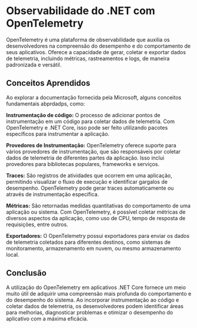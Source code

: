 # Observabilidade do .NET com OpenTelemetry

OpenTelemetry é uma plataforma de observabilidade que auxilia os desenvolvedores na compreensão do desempenho e do comportamento de seus aplicativos. Oferece a capacidade de gerar, coletar e exportar dados de telemetria, incluindo métricas, rastreamentos e logs, de maneira padronizada e versátil.

## Conceitos Aprendidos
Ao explorar a documentação fornecida pela Microsoft, alguns conceitos fundamentais abprdadps, como:

**Instrumentação de código:** O processo de adicionar pontos de instrumentação em um código para coletar dados de telemetria. Com OpenTelemetry e .NET Core, isso pode ser feito utilizando pacotes específicos para instrumentar a aplicação.

**Provedores de Instrumentação:** OpenTelemetry oferece suporte para vários provedores de instrumentação, que são responsáveis por coletar dados de telemetria de diferentes partes da aplicação. Isso inclui provedores para bibliotecas populares, frameworks e serviços.

**Traces:** São registros de atividades que ocorrem em uma aplicação, permitindo visualizar o fluxo de execução e identificar gargalos de desempenho. OpenTelemetry pode gerar traces automaticamente ou através de instrumentação específica.

**Métricas:** São retornadas medidas quantitativas do comportamento de uma aplicação ou sistema. Com OpenTelemetry, é possível coletar métricas de diversos aspectos da aplicação, como uso de CPU, tempo de resposta de requisições, entre outros.

**Exportadores:** O OpenTelemetry possui exportadores para enviar os dados de telemetria coletados para diferentes destinos, como sistemas de monitoramento, armazenamento em nuvem, ou mesmo armazenamento local.

## Conclusão

A utilização do OpenTelemetry em aplicativos .NET Core fornece um meio muito útil de adquirir uma compreensão mais profunda do comportamento e do desempenho do sistema. Ao incorporar instrumentação ao código e coletar dados de telemetria, os desenvolvedores podem identificar áreas para melhorias, diagnosticar problemas e otimizar o desempenho do aplicativo com a máxima eficácia.


